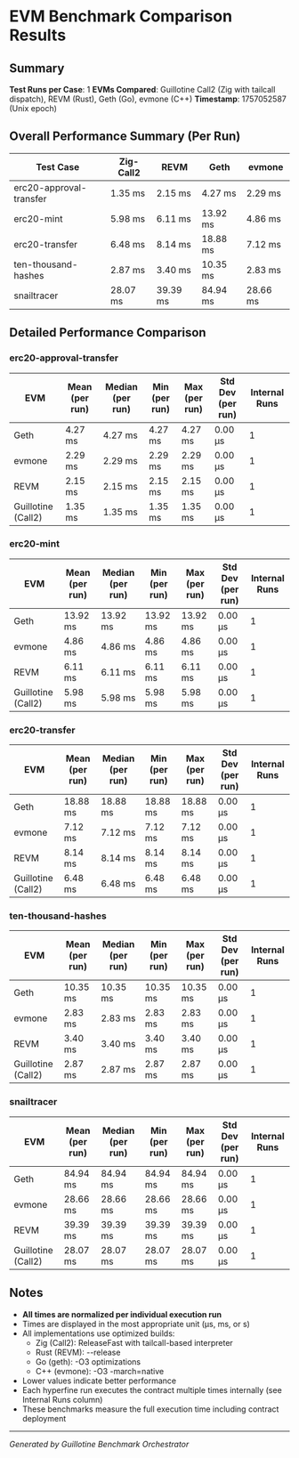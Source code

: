 # EVM Benchmark Comparison Results

## Summary

**Test Runs per Case**: 1
**EVMs Compared**: Guillotine Call2 (Zig with tailcall dispatch), REVM (Rust), Geth (Go), evmone (C++)
**Timestamp**: 1757052587 (Unix epoch)

## Overall Performance Summary (Per Run)

| Test Case | Zig-Call2 | REVM | Geth | evmone |
|-----------|-----------|------|------|--------|
| erc20-approval-transfer   |   1.35 ms |   2.15 ms |   4.27 ms |   2.29 ms |
| erc20-mint                |   5.98 ms |   6.11 ms |  13.92 ms |   4.86 ms |
| erc20-transfer            |   6.48 ms |   8.14 ms |  18.88 ms |   7.12 ms |
| ten-thousand-hashes       |   2.87 ms |   3.40 ms |  10.35 ms |   2.83 ms |
| snailtracer               |  28.07 ms |  39.39 ms |  84.94 ms |  28.66 ms |

## Detailed Performance Comparison

### erc20-approval-transfer

| EVM | Mean (per run) | Median (per run) | Min (per run) | Max (per run) | Std Dev (per run) | Internal Runs |
|-----|----------------|------------------|---------------|---------------|-------------------|---------------|
| Geth        |        4.27 ms |          4.27 ms |       4.27 ms |       4.27 ms |          0.00 μs |             1 |
| evmone      |        2.29 ms |          2.29 ms |       2.29 ms |       2.29 ms |          0.00 μs |             1 |
| REVM        |        2.15 ms |          2.15 ms |       2.15 ms |       2.15 ms |          0.00 μs |             1 |
| Guillotine (Call2) |        1.35 ms |          1.35 ms |       1.35 ms |       1.35 ms |          0.00 μs |             1 |

### erc20-mint

| EVM | Mean (per run) | Median (per run) | Min (per run) | Max (per run) | Std Dev (per run) | Internal Runs |
|-----|----------------|------------------|---------------|---------------|-------------------|---------------|
| Geth        |       13.92 ms |         13.92 ms |      13.92 ms |      13.92 ms |          0.00 μs |             1 |
| evmone      |        4.86 ms |          4.86 ms |       4.86 ms |       4.86 ms |          0.00 μs |             1 |
| REVM        |        6.11 ms |          6.11 ms |       6.11 ms |       6.11 ms |          0.00 μs |             1 |
| Guillotine (Call2) |        5.98 ms |          5.98 ms |       5.98 ms |       5.98 ms |          0.00 μs |             1 |

### erc20-transfer

| EVM | Mean (per run) | Median (per run) | Min (per run) | Max (per run) | Std Dev (per run) | Internal Runs |
|-----|----------------|------------------|---------------|---------------|-------------------|---------------|
| Geth        |       18.88 ms |         18.88 ms |      18.88 ms |      18.88 ms |          0.00 μs |             1 |
| evmone      |        7.12 ms |          7.12 ms |       7.12 ms |       7.12 ms |          0.00 μs |             1 |
| REVM        |        8.14 ms |          8.14 ms |       8.14 ms |       8.14 ms |          0.00 μs |             1 |
| Guillotine (Call2) |        6.48 ms |          6.48 ms |       6.48 ms |       6.48 ms |          0.00 μs |             1 |

### ten-thousand-hashes

| EVM | Mean (per run) | Median (per run) | Min (per run) | Max (per run) | Std Dev (per run) | Internal Runs |
|-----|----------------|------------------|---------------|---------------|-------------------|---------------|
| Geth        |       10.35 ms |         10.35 ms |      10.35 ms |      10.35 ms |          0.00 μs |             1 |
| evmone      |        2.83 ms |          2.83 ms |       2.83 ms |       2.83 ms |          0.00 μs |             1 |
| REVM        |        3.40 ms |          3.40 ms |       3.40 ms |       3.40 ms |          0.00 μs |             1 |
| Guillotine (Call2) |        2.87 ms |          2.87 ms |       2.87 ms |       2.87 ms |          0.00 μs |             1 |

### snailtracer

| EVM | Mean (per run) | Median (per run) | Min (per run) | Max (per run) | Std Dev (per run) | Internal Runs |
|-----|----------------|------------------|---------------|---------------|-------------------|---------------|
| Geth        |       84.94 ms |         84.94 ms |      84.94 ms |      84.94 ms |          0.00 μs |             1 |
| evmone      |       28.66 ms |         28.66 ms |      28.66 ms |      28.66 ms |          0.00 μs |             1 |
| REVM        |       39.39 ms |         39.39 ms |      39.39 ms |      39.39 ms |          0.00 μs |             1 |
| Guillotine (Call2) |       28.07 ms |         28.07 ms |      28.07 ms |      28.07 ms |          0.00 μs |             1 |


## Notes

- **All times are normalized per individual execution run**
- Times are displayed in the most appropriate unit (μs, ms, or s)
- All implementations use optimized builds:
  - Zig (Call2): ReleaseFast with tailcall-based interpreter
  - Rust (REVM): --release
  - Go (geth): -O3 optimizations
  - C++ (evmone): -O3 -march=native
- Lower values indicate better performance
- Each hyperfine run executes the contract multiple times internally (see Internal Runs column)
- These benchmarks measure the full execution time including contract deployment

---

*Generated by Guillotine Benchmark Orchestrator*
